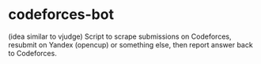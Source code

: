 # codeforces-bot
(idea similar to vjudge) Script to scrape submissions on Codeforces, resubmit on Yandex (opencup) or something else, then report answer back to Codeforces.

